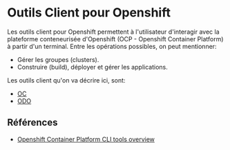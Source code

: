 # Outils Client pour Openshift

Les outils client pour Openshift permettent à l'utilisateur d'interagir avec la plateforme conteneurisée d'Openshift (OCP - Openshift Container Platform) à partir d'un terminal.
Entre les opérations possibles, on peut mentionner:
- Gérer les groupes (clusters).
- Construire (build), déployer et gérer les applications.

Les outils client qu'on va décrire ici, sont:
- [OC](OC/README.md)
- [ODO](ODO/README.md)

## Références
- [Openshift Container Platform CLI tools overview](https://docs.openshift.com/container-platform/4.10/cli_reference/index.html)